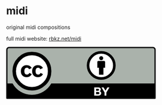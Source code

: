 # midi
original midi compositions

full midi website: [rbkz.net/midi](https://rbkz.net/midi/)

![CC-BY](by.png "CC-BY")